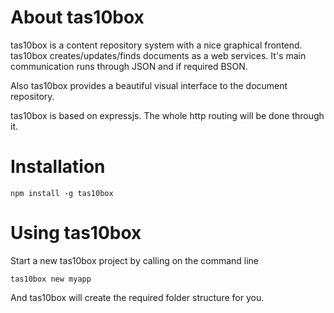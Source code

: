 About tas10box
============

tas10box is a content repository system with a nice graphical
frontend. tas10box creates/updates/finds documents as a
web services. It's main communication runs through JSON
and if required BSON.

Also tas10box provides a beautiful visual interface to the
document repository.

tas10box is based on expressjs. The whole http routing will
be done through it.

Installation
============

	npm install -g tas10box

Using tas10box
============

Start a new tas10box project by calling on the command line

	tas10box new myapp

And tas10box will create the required folder structure for you.